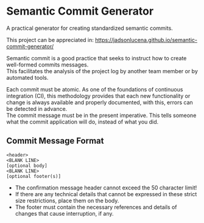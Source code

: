 # Semantic Commit Generator

A practical generator for creating standardized semantic commits.

This project can be appreciated in: https://jadsonlucena.github.io/semantic-commit-generator/

Semantic commit is a good practice that seeks to instruct how to create well-formed commits messages.\
This facilitates the analysis of the project log by another team member or by automated tools.

Each commit must be atomic. As one of the foundations of continuous integration (CI), this methodology provides that each new functionality or change is always available and properly documented, with this, errors can be detected in advance.\
The commit message must be in the present imperative. This tells someone what the commit application will do, instead of what you did.


## Commit Message Format

```
<header>
<BLANK LINE>
[optional body]
<BLANK LINE>
[optional footer(s)]
```

- The confirmation message header cannot exceed the 50 character limit!
- If there are any technical details that cannot be expressed in these strict size restrictions, place them on the body.
- The footer must contain the necessary references and details of changes that cause interruption, if any.